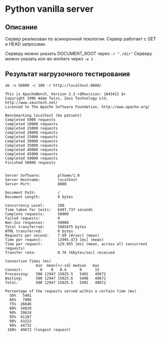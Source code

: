 # Python vanilla server

## Описание

Сервер реализован по асинхронной техологии.
Сервер работает с GET и HEAD запросами.

Серверу можно указать DOCUMENT_ROOT через ```-r "./dir"```
Серверу можно указать кол-во workers через ```-w 1```

## Результат нагрузочного тестирования

```ab -n 50000 -c 100 -r http://localhost:8080/```

```
This is ApacheBench, Version 2.3 <$Revision: 1843412 $>
Copyright 1996 Adam Twiss, Zeus Technology Ltd, http://www.zeustech.net/
Licensed to The Apache Software Foundation, http://www.apache.org/

Benchmarking localhost (be patient)
Completed 5000 requests
Completed 10000 requests
Completed 15000 requests
Completed 20000 requests
Completed 25000 requests
Completed 30000 requests
Completed 35000 requests
Completed 40000 requests
Completed 45000 requests
Completed 50000 requests
Finished 50000 requests


Server Software:        plhome/1.0
Server Hostname:        localhost
Server Port:            8080

Document Path:          /
Document Length:        0 bytes

Concurrency Level:      100
Time taken for tests:   6497.737 seconds
Complete requests:      50000
Failed requests:        0
Non-2xx responses:      50000
Total transferred:      5085875 bytes
HTML transferred:       0 bytes
Requests per second:    7.69 [#/sec] (mean)
Time per request:       12995.473 [ms] (mean)
Time per request:       129.955 [ms] (mean, across all concurrent requests)
Transfer rate:          0.76 [Kbytes/sec] received

Connection Times (ms)
              min  mean[+/-sd] median   max
Connect:        0    0   0.4      0      15
Processing:   500 12947 15025.5   5491   49672
Waiting:      500 12947 15025.6   5490   49672
Total:        500 12947 15025.5   5491   49672

Percentage of the requests served within a certain time (ms)
  50%   5491
  66%   7906
  75%  26646
  80%  34820
  90%  39624
  95%  41187
  98%  43222
  99%  44732
 100%  49672 (longest request)
```

